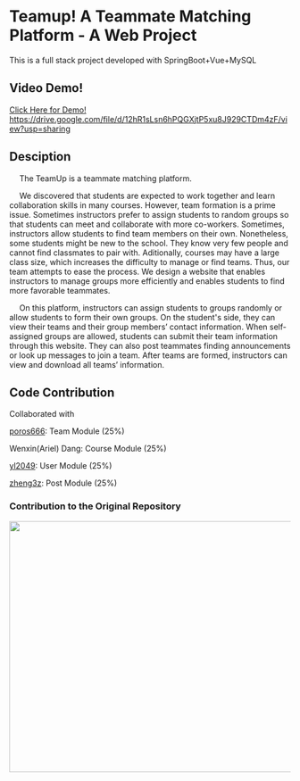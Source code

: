 # Teamup! A Teammate Matching Platform - A Web Project
This is a full stack project developed with SpringBoot+Vue+MySQL

## Video Demo!
[Click Here for Demo!](https://drive.google.com/file/d/12hR1sLsn6hPQGXjtP5xu8J929CTDm4zF/view?usp=sharing) https://drive.google.com/file/d/12hR1sLsn6hPQGXjtP5xu8J929CTDm4zF/view?usp=sharing

## Desciption
&emsp; The TeamUp is a teammate matching platform. 

&emsp; We discovered that students are expected to work together and learn collaboration skills in many courses. However, team formation is a prime issue. Sometimes instructors prefer to assign students to random groups so that students can meet and collaborate with more co-workers. Sometimes, instructors allow students to find team members on their own. Nonetheless, some students might be new to the school. They know very few people and cannot find classmates to pair with. Aditionally, courses may have a large class size, which increases the difficulty to manage or find teams. Thus, our team attempts to ease the process. We design a website that enables instructors to manage groups more efficiently and enables students to find more favorable teammates. 

&emsp; On this platform, instructors can assign students to groups randomly or allow students to form their own groups. On the student's side, they can view their teams and their group members’ contact information. When self-assigned groups are allowed, students can submit their team information through this website. They can also post teammates finding announcements or look up messages to join a team. After teams are formed, instructors can view and download all teams’ information.

## Code Contribution
Collaborated with 

[poros666](https://github.com/poros666): Team Module (25%)

Wenxin(Ariel) Dang: Course Module (25%)

[yl2049](https://github.com/yl2049): User Module (25%)

[zheng3z](https://github.com/zheng3z): Post Module (25%)

### Contribution to the Original Repository
<img src="https://user-images.githubusercontent.com/111480129/218599606-00ebc0cc-41c1-4be1-b406-f233cbb72460.png"  width="600" height="450">

